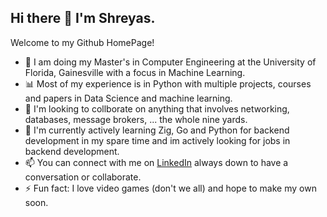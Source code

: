 ## Hi there 👋 I'm Shreyas.

Welcome to my Github HomePage!

- 📖 I am doing my Master's in Computer Engineering at the University of Florida, Gainesville with a focus in Machine Learning.
- 📊 Most of my experience is in Python with multiple projects, courses and papers in Data Science and machine learning.
- 💬 I'm looking to collborate on anything that involves networking, databases, message brokers, ... the whole nine yards.
- 🔭 I'm currently actively learning Zig, Go and Python for backend development in my spare time and im actively looking for jobs in backend development.
- 📫 You can connect with me on [LinkedIn](https://www.linkedin.com/in/shreyas-ganesh-/) always down to have a conversation or collaborate.
- ⚡ Fun fact: I love video games (don't we all) and hope to make my own soon.

